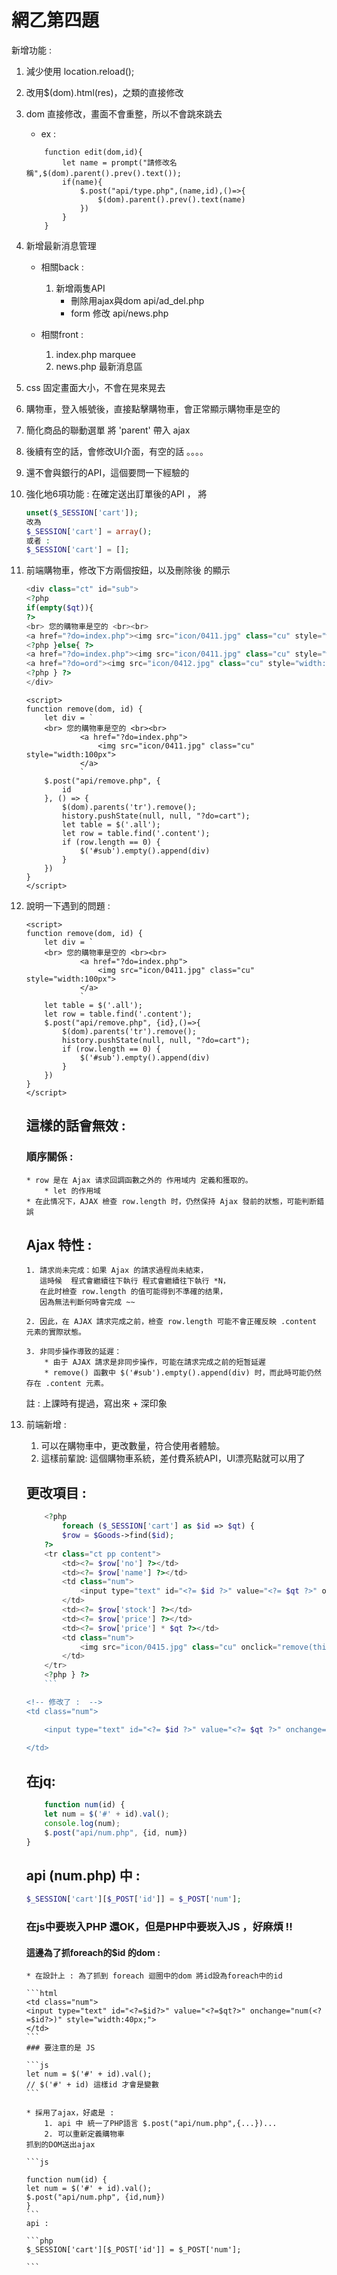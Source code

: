 # 網乙第四題

新增功能 :

1. 減少使用 location.reload();
2. 改用$(dom).html(res)，之類的直接修改
3. dom 直接修改，畫面不會重整，所以不會跳來跳去
    * ex :
    ```JS
        function edit(dom,id){
            let name = prompt("請修改名稱",$(dom).parent().prev().text());
            if(name){
                $.post("api/type.php",(name,id),()=>{
                    $(dom).parent().prev().text(name)
                })
            }
        }
    ```
4. 新增最新消息管理

    * 相關back :
        1. 新增兩隻API
            * 刪除用ajax與dom api/ad_del.php
            * form 修改 api/news.php

    * 相關front :
        1. index.php marquee
        2. news.php 最新消息區
5. css 固定畫面大小，不會在晃來晃去
6. 購物車，登入帳號後，直接點擊購物車，會正常顯示購物車是空的
7. 簡化商品的聯動選單 將 'parent' 帶入 ajax
8. 後續有空的話，會修改UI介面，有空的話 。。。。
9. 還不會與銀行的API，這個要問一下經驗的
10. 強化地6項功能 : 在確定送出訂單後的API ， 將

    ```php
    unset($_SESSION['cart']);
    改為
    $_SESSION['cart'] = array();
    或者 :
    $_SESSION['cart'] = [];
    ```

11. 前端購物車，修改下方兩個按鈕，以及刪除後 的顯示

    ```php
    <div class="ct" id="sub">
    <?php 
    if(empty($qt)){
    ?>
    <br> 您的購物車是空的 <br><br>
    <a href="?do=index.php"><img src="icon/0411.jpg" class="cu" style="width:100px"></a>
    <?php }else{ ?>
    <a href="?do=index.php"><img src="icon/0411.jpg" class="cu" style="width:100px"></a>
    <a href="?do=ord"><img src="icon/0412.jpg" class="cu" style="width:100px"></a>
    <?php } ?>
    </div>
    ```

    ```Js
    <script>
    function remove(dom, id) {
        let div = `
        <br> 您的購物車是空的 <br><br>
                <a href="?do=index.php">
                    <img src="icon/0411.jpg" class="cu" style="width:100px">
                </a>
                `
        $.post("api/remove.php", {
            id
        }, () => {
            $(dom).parents('tr').remove();
            history.pushState(null, null, "?do=cart");
            let table = $('.all');
            let row = table.find('.content');
            if (row.length == 0) {
                $('#sub').empty().append(div)
            }
        })
    }
    </script>
    ```
12. 說明一下遇到的問題 : 

    ```Js
    <script>
    function remove(dom, id) {
        let div = `
        <br> 您的購物車是空的 <br><br>
                <a href="?do=index.php">
                    <img src="icon/0411.jpg" class="cu" style="width:100px">
                </a>
                `
        let table = $('.all');
        let row = table.find('.content');
        $.post("api/remove.php", {id},()=>{
            $(dom).parents('tr').remove();
            history.pushState(null, null, "?do=cart");
            if (row.length == 0) {
                $('#sub').empty().append(div)
            }
        })
    }
    </script>
    ```
    
    ## 這樣的話會無效 : 
    
    ### 順序關係 :
        * row 是在 Ajax 请求回調函數之外的 作用域内 定義和獲取的。
            * let 的作用域
        * 在此情况下，AJAX 檢查 row.length 时，仍然保持 Ajax 發前的狀態，可能判断錯誤

    ## Ajax 特性 :

        1. 請求尚未完成：如果 Ajax 的請求過程尚未結束，
           這時候  程式會繼續往下執行 程式會繼續往下執行 *N，  
           在此时檢查 row.length 的值可能得到不準確的结果，
           因為無法判斷何時會完成 ~~
        
        2. 因此，在 AJAX 請求完成之前，檢查 row.length 可能不會正確反映 .content 元素的實際狀態。

        3. 非同步操作導致的延遲：
            * 由于 AJAX 請求是非同步操作，可能在請求完成之前的短暂延遲
            * remove() 函數中 $('#sub').empty().append(div) 时，而此時可能仍然存在 .content 元素。
    註 : 上課時有提過，寫出來 + 深印象

13. 前端新增 : 
    1. 可以在購物車中，更改數量，符合使用者體驗。
    2. 這樣前輩說: 這個購物車系統，差付費系統API，UI漂亮點就可以用了

    ## 更改項目 :
    ```php
        <?php
            foreach ($_SESSION['cart'] as $id => $qt) {
            $row = $Goods->find($id);
        ?>
        <tr class="ct pp content">
            <td><?= $row['no'] ?></td>
            <td><?= $row['name'] ?></td>
            <td class="num">
                <input type="text" id="<?= $id ?>" value="<?= $qt ?>" onchange="num(<?= $id ?>)" style="width:40px;">
            </td>
            <td><?= $row['stock'] ?></td>
            <td><?= $row['price'] ?></td>
            <td><?= $row['price'] * $qt ?></td>
            <td class="num">
                <img src="icon/0415.jpg" class="cu" onclick="remove(this,<?= $row['id'] ?>)">
            </td>
        </tr>
        <?php } ?>
        ```

    <!-- 修改了 :  -->
    <td class="num">

        <input type="text" id="<?= $id ?>" value="<?= $qt ?>" onchange="num(<?= $id ?>)" style="width:40px;">

    </td>
    ```
    ## 在jq:
    ```js
        function num(id) {
        let num = $('#' + id).val();
        console.log(num);
        $.post("api/num.php", {id, num})
    }
    ```
    ## api (num.php) 中 :
    ```php
    $_SESSION['cart'][$_POST['id']] = $_POST['num'];
    ```
    ### 在js中要崁入PHP 還OK，但是PHP中要崁入JS ，好麻煩 !!

    #### 這邊為了抓foreach的$id 的dom :

        * 在設計上 : 為了抓到 foreach 迴圈中的dom 將id設為foreach中的id

        ```html
        <td class="num">
        <input type="text" id="<?=$id?>" value="<?=$qt?>" onchange="num(<?=$id?>)" style="width:40px;">
        </td>
        ```
        ### 要注意的是 JS

        ```js
        let num = $('#' + id).val();
        // $('#' + id) 這樣id 才會是變數
        ```

        * 採用了ajax，好處是 : 
            1. api 中 統一了PHP語言 $.post("api/num.php",{...})...
            2. 可以重新定義購物車
        抓到的DOM送出ajax

        ```js

        function num(id) {
        let num = $('#' + id).val();
        $.post("api/num.php", {id,num})
        }
        ```
        api :

        ```php
        $_SESSION['cart'][$_POST['id']] = $_POST['num'];

        ```